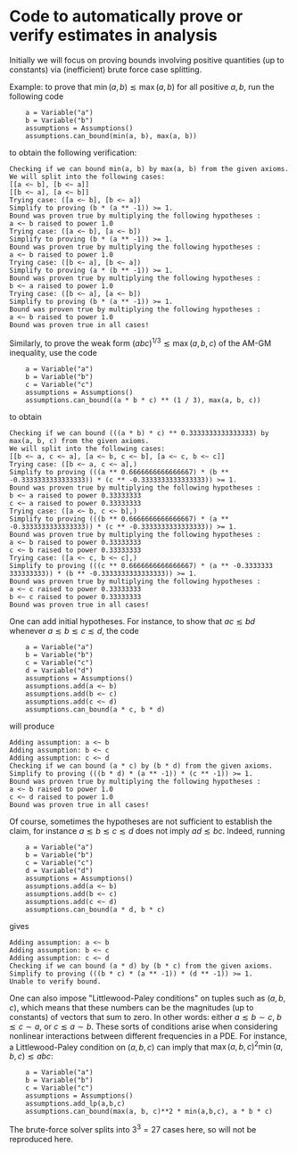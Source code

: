 # Code to automatically prove or verify estimates in analysis

Initially we will focus on proving bounds involving positive quantities (up to constants) via (inefficient) brute force case splitting.

Example: to prove that $\min(a,b) \lesssim \max(a,b)$ for all positive $a,b$, run the following code

```
    a = Variable("a")
    b = Variable("b")
    assumptions = Assumptions()
    assumptions.can_bound(min(a, b), max(a, b))
```
to obtain the following verification:
```
Checking if we can bound min(a, b) by max(a, b) from the given axioms.
We will split into the following cases:
[[a <~ b], [b <~ a]]
[[b <~ a], [a <~ b]]
Trying case: ([a <~ b], [b <~ a])
Simplify to proving (b * (a ** -1)) >= 1.
Bound was proven true by multiplying the following hypotheses :
a <~ b raised to power 1.0
Trying case: ([a <~ b], [a <~ b])
Simplify to proving (b * (a ** -1)) >= 1.
Bound was proven true by multiplying the following hypotheses :
a <~ b raised to power 1.0
Trying case: ([b <~ a], [b <~ a])
Simplify to proving (a * (b ** -1)) >= 1.
Bound was proven true by multiplying the following hypotheses :
b <~ a raised to power 1.0
Trying case: ([b <~ a], [a <~ b])
Simplify to proving (b * (a ** -1)) >= 1.
Bound was proven true by multiplying the following hypotheses :
a <~ b raised to power 1.0
Bound was proven true in all cases!
```

Similarly, to prove the weak form $(abc)^{1/3} \lesssim \max(a,b,c)$ of the AM-GM inequality, use the code
```
    a = Variable("a")
    b = Variable("b")
    c = Variable("c")
    assumptions = Assumptions()
    assumptions.can_bound((a * b * c) ** (1 / 3), max(a, b, c))
```
to obtain
```
Checking if we can bound (((a * b) * c) ** 0.3333333333333333) by max(a, b, c) from the given axioms.
We will split into the following cases:
[[b <~ a, c <~ a], [a <~ b, c <~ b], [a <~ c, b <~ c]]
Trying case: ([b <~ a, c <~ a],)
Simplify to proving (((a ** 0.6666666666666667) * (b ** -0.3333333333333333)) * (c ** -0.3333333333333333)) >= 1.
Bound was proven true by multiplying the following hypotheses :
b <~ a raised to power 0.33333333
c <~ a raised to power 0.33333333
Trying case: ([a <~ b, c <~ b],)
Simplify to proving (((b ** 0.6666666666666667) * (a ** -0.3333333333333333)) * (c ** -0.3333333333333333)) >= 1.
Bound was proven true by multiplying the following hypotheses :
a <~ b raised to power 0.33333333
c <~ b raised to power 0.33333333
Trying case: ([a <~ c, b <~ c],)
Simplify to proving (((c ** 0.6666666666666667) * (a ** -0.3333333
333333333)) * (b ** -0.3333333333333333)) >= 1.
Bound was proven true by multiplying the following hypotheses :
a <~ c raised to power 0.33333333
b <~ c raised to power 0.33333333
Bound was proven true in all cases!
```
One can add initial hypotheses.  For instance, to show that $ac \lesssim bd$ whenever $a \lesssim b \lesssim c \lesssim d$, the code
```
    a = Variable("a")
    b = Variable("b")
    c = Variable("c")
    d = Variable("d")
    assumptions = Assumptions()
    assumptions.add(a <~ b)
    assumptions.add(b <~ c)
    assumptions.add(c <~ d)
    assumptions.can_bound(a * c, b * d)
```
will produce
```
Adding assumption: a <~ b
Adding assumption: b <~ c
Adding assumption: c <~ d
Checking if we can bound (a * c) by (b * d) from the given axioms.
Simplify to proving (((b * d) * (a ** -1)) * (c ** -1)) >= 1.
Bound was proven true by multiplying the following hypotheses :
a <~ b raised to power 1.0
c <~ d raised to power 1.0
Bound was proven true in all cases!
```
Of course, sometimes the hypotheses are not sufficient to establish the claim, for instance $a \lesssim b \lesssim c \lesssim d$ does not imply $ad \lesssim bc$.  Indeed, running
```
    a = Variable("a")
    b = Variable("b")
    c = Variable("c")
    d = Variable("d")
    assumptions = Assumptions()
    assumptions.add(a <~ b)
    assumptions.add(b <~ c)
    assumptions.add(c <~ d)
    assumptions.can_bound(a * d, b * c)
```
gives
```
Adding assumption: a <~ b
Adding assumption: b <~ c
Adding assumption: c <~ d
Checking if we can bound (a * d) by (b * c) from the given axioms.
Simplify to proving (((b * c) * (a ** -1)) * (d ** -1)) >= 1.
Unable to verify bound.
```

One can also impose "Littlewood-Paley conditions" on tuples such as $(a,b,c)$, which means that these numbers can be the magnitudes (up to constants) of vectors that sum to zero.  In other words: either $a \lesssim b \sim c$, $b \lesssim c \sim a$, or $c \lesssim a \sim b$.  These sorts of conditions arise when considering nonlinear interactions between different frequencies in a PDE.  For instance, a Littlewood-Paley condition on $(a,b,c)$ can imply that $\max(a,b,c)^2 \min(a,b,c) \lesssim abc$:
```
    a = Variable("a")
    b = Variable("b")
    c = Variable("c")
    assumptions = Assumptions()
    assumptions.add_lp(a,b,c)
    assumptions.can_bound(max(a, b, c)**2 * min(a,b,c), a * b * c)
```
The brute-force solver splits into $3^3 = 27$ cases here, so will not be reproduced here.